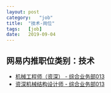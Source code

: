 ```yaml
---
layout:	post
category:	"job"
title:	"技术-岗位"
tags:	[job]
date:	2019-09-04
---
```

## 网易内推职位类别：技术
- [机械工程师（资深） - 综合业务部013](http://mobile.bole.netease.com/bole/boleDetail?id=17274&employeeId=346f03c3cda5f04c&key=all)
- [资深机械结构设计师 - 综合业务部013](http://mobile.bole.netease.com/bole/boleDetail?id=17214&employeeId=346f03c3cda5f04c&key=all)
